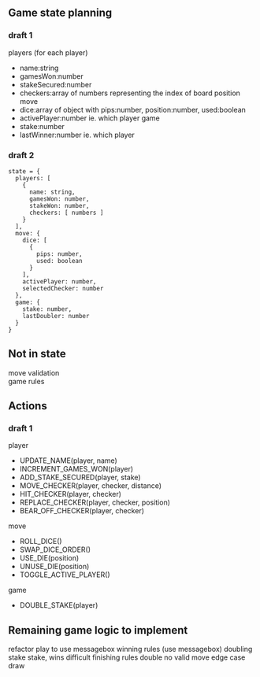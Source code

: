 ## Game state planning

### draft 1
players (for each player)
- name:string
- gamesWon:number
- stakeSecured:number
- checkers:array of numbers representing the index of board position
move
- dice:array of object with pips:number, position:number, used:boolean
- activePlayer:number ie. which player
game
- stake:number
- lastWinner:number ie. which player

### draft 2
    state = {
      players: [
        {
          name: string,
          gamesWon: number,
          stakeWon: number,
          checkers: [ numbers ]
        }
      ],
      move: {
        dice: [
          {
            pips: number,
            used: boolean
          }
        ],
        activePlayer: number,
        selectedChecker: number
      },
      game: {
        stake: number,
        lastDoubler: number
      }
    }

## Not in state
move validation  
game rules

## Actions

### draft 1
player
- UPDATE_NAME(player, name)
- INCREMENT_GAMES_WON(player)
- ADD_STAKE_SECURED(player, stake)
- MOVE_CHECKER(player, checker, distance)
- HIT_CHECKER(player, checker)
- REPLACE_CHECKER(player, checker, position)
- BEAR_OFF_CHECKER(player, checker)

move
- ROLL_DICE()
- SWAP_DICE_ORDER()
- USE_DIE(position)
- UNUSE_DIE(position)
- TOGGLE_ACTIVE_PLAYER()

game
- DOUBLE_STAKE(player)


## Remaining game logic to implement
refactor play to use messagebox
winning rules (use messagebox)
doubling stake
stake, wins
difficult finishing rules
double no valid move edge case draw
